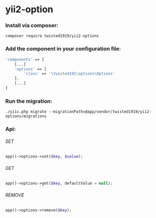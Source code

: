 # yii2-option

### Install via composer:   
`composer require twisted1919/yii2-options`  

### Add the component in your configuration file:  
```php
'components' => [  
    [...]  
    'options' => [  
        'class' => '\twisted191\options\Options'  
    ],  
    [...]  
]
```

### Run the migration:  
`./yiic.php migrate --migrationPath=@app/vendor/twisted1919/yii2-options/migrations`  

### Api:  

###### SET
```php
app()->options->set($key, $value);
```

###### GET
```php
app()->options->get($key, defaultValue = null);
```

###### REMOVE
```php
app()->options->remove($key);
```
